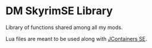 # DM SkyrimSE Library
Library of functions shared among all my mods.

Lua files are meant to be used along with [JContainers SE](https://www.nexusmods.com/skyrimspecialedition/mods/16495).
